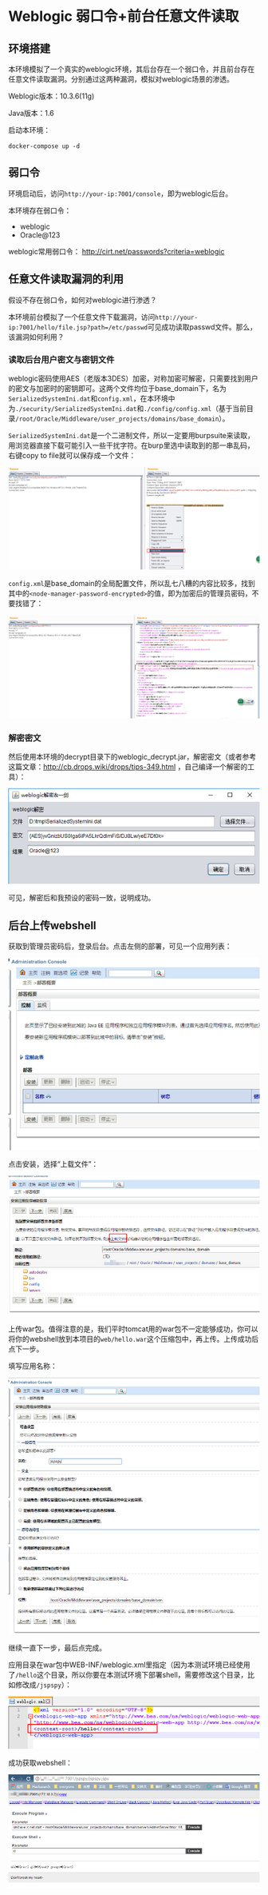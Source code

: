 # Weblogic 弱口令+前台任意文件读取

## 环境搭建

本环境模拟了一个真实的weblogic环境，其后台存在一个弱口令，并且前台存在任意文件读取漏洞。分别通过这两种漏洞，模拟对weblogic场景的渗透。

Weblogic版本：10.3.6(11g)

Java版本：1.6

启动本环境：

```
docker-compose up -d
```

## 弱口令

环境启动后，访问`http://your-ip:7001/console`，即为weblogic后台。

本环境存在弱口令：

- weblogic
- Oracle@123

weblogic常用弱口令： http://cirt.net/passwords?criteria=weblogic

## 任意文件读取漏洞的利用

假设不存在弱口令，如何对weblogic进行渗透？

本环境前台模拟了一个任意文件下载漏洞，访问`http://your-ip:7001/hello/file.jsp?path=/etc/passwd`可见成功读取passwd文件。那么，该漏洞如何利用？

### 读取后台用户密文与密钥文件

weblogic密码使用AES（老版本3DES）加密，对称加密可解密，只需要找到用户的密文与加密时的密钥即可。这两个文件均位于base_domain下，名为`SerializedSystemIni.dat`和`config.xml`，在本环境中为`./security/SerializedSystemIni.dat`和`./config/config.xml`（基于当前目录`/root/Oracle/Middleware/user_projects/domains/base_domain`）。

`SerializedSystemIni.dat`是一个二进制文件，所以一定要用burpsuite来读取，用浏览器直接下载可能引入一些干扰字符。在burp里选中读取到的那一串乱码，右键copy to file就可以保存成一个文件：

![img](images/05.png)

`config.xml`是base_domain的全局配置文件，所以乱七八糟的内容比较多，找到其中的`<node-manager-password-encrypted>`的值，即为加密后的管理员密码，不要找错了：

![img](images/06.png)

### 解密密文

然后使用本环境的decrypt目录下的weblogic_decrypt.jar，解密密文（或者参考这篇文章：http://cb.drops.wiki/drops/tips-349.html ，自己编译一个解密的工具）：

![img](images/07.png)

可见，解密后和我预设的密码一致，说明成功。

## 后台上传webshell

获取到管理员密码后，登录后台。点击左侧的部署，可见一个应用列表：

![img](images/01.png)

点击安装，选择“上载文件”：

![img](images/02-168180336656173.png)

上传war包。值得注意的是，我们平时tomcat用的war包不一定能够成功，你可以将你的webshell放到本项目的`web/hello.war`这个压缩包中，再上传。上传成功后点下一步。

填写应用名称：

![img](images/03.png)

继续一直下一步，最后点完成。

应用目录在war包中WEB-INF/weblogic.xml里指定（因为本测试环境已经使用了`/hello`这个目录，所以你要在本测试环境下部署shell，需要修改这个目录，比如修改成`/jspspy`）：

![img](images/08.png)

成功获取webshell：

![img](images/04.png)